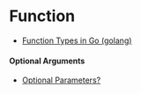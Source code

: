 # Function

* [Function Types in Go (golang)](http://jordanorelli.com/post/42369331748/function-types-in-go-golang)

#### Optional Arguments
* [Optional Parameters?](https://stackoverflow.com/questions/2032149/optional-parameters)
